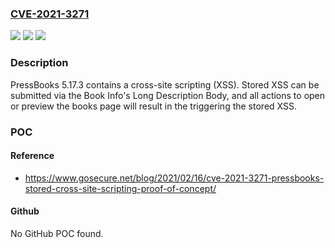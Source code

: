 ### [CVE-2021-3271](https://cve.mitre.org/cgi-bin/cvename.cgi?name=CVE-2021-3271)
![](https://img.shields.io/static/v1?label=Product&message=n%2Fa&color=blue)
![](https://img.shields.io/static/v1?label=Version&message=n%2Fa&color=blue)
![](https://img.shields.io/static/v1?label=Vulnerability&message=n%2Fa&color=brighgreen)

### Description

PressBooks 5.17.3 contains a cross-site scripting (XSS). Stored XSS can be submitted via the Book Info's Long Description Body, and all actions to open or preview the books page will result in the triggering the stored XSS.

### POC

#### Reference
- https://www.gosecure.net/blog/2021/02/16/cve-2021-3271-pressbooks-stored-cross-site-scripting-proof-of-concept/

#### Github
No GitHub POC found.


